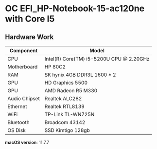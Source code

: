 # OC EFI_HP-Notebook-15-ac120ne with Core I5

## Hardware Work

| **Component**    | **Model**                                  |
| ---------------- | ------------------------------------------ |
| CPU              | Intel(R) Core(TM) i5-5200U CPU @ 2.20GHz   |[x]
| Motherboard      | HP 80C2                                    |[x]
| RAM              | SK hynix 4GB DDR3L 1600 * 2                |[x]
| GPU              | HD Graphics 5500                           |[x]
| GPU              | AMD Radeon R5 M330                         |[ ]
| Audio Chipset    | Realtek ALC282                             |[x]
| Ethernet         | Realtek RTL8139                            |[x]
| WiFi             | TP-Link TL-WN725N                          |[x]
| Bluetooth        | Broadcom 43142                             |[ ]
| OS Disk          | SSD Kimtigo 128gb                          |[x]

**macOS version**: 11.7.7
